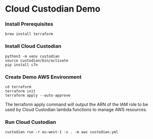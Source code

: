 # Cloud Custodian Demo

### Install Prerequisites

```
brew install terraform
```

### Install Cloud Custodian

```
python3 -m venv custodian
source custodian/bin/activate
pip install c7n
```

### Create Demo AWS Environment

```
cd terraform
terraform init
terraform apply --auto-approve
```

The terraform apply command will output the ARN of the IAM role to be used by Cloud Custodian lambda functions to manage AWS resources.

### Run Cloud Custodian

```
custodian run -r eu-west-1 -s . -m aws custodian.yml
```
